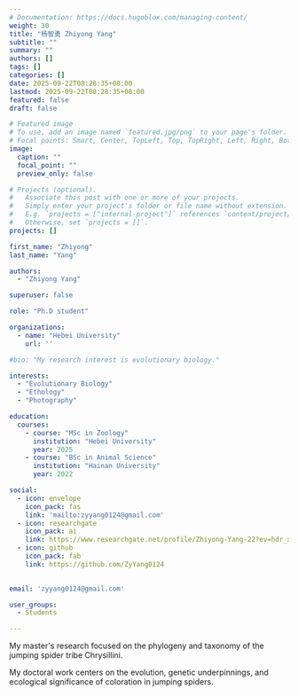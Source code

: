 ```yaml
---
# Documentation: https://docs.hugoblox.com/managing-content/
weight: 30
title: "杨智勇 Zhiyong Yang"
subtitle: ""
summary: ""
authors: []
tags: []
categories: []
date: 2025-09-22T08:28:35+08:00
lastmod: 2025-09-22T08:28:35+08:00
featured: false
draft: false

# Featured image
# To use, add an image named `featured.jpg/png` to your page's folder.
# Focal points: Smart, Center, TopLeft, Top, TopRight, Left, Right, BottomLeft, Bottom, BottomRight.
image:
  caption: ""
  focal_point: ""
  preview_only: false

# Projects (optional).
#   Associate this post with one or more of your projects.
#   Simply enter your project's folder or file name without extension.
#   E.g. `projects = ["internal-project"]` references `content/project/deep-learning/index.md`.
#   Otherwise, set `projects = []`.
projects: []

first_name: "Zhiyong"
last_name: "Yang"

authors:
  - "Zhiyong Yang"

superuser: false

role: "Ph.D student"

organizations:
  - name: "Hebei University"
    url: ''

#bio: "My research interest is evolutionary biology."

interests:
  - "Evolutionary Biology"
  - "Ethology"
  - "Photography"

education:
  courses:
    - course: "MSc in Zoology"
      institution: "Hebei University"
      year: 2025
    - course: "BSc in Animal Science"
      institution: "Hainan University"
      year: 2022

social:
  - icon: envelope
    icon_pack: fas
    link: 'mailto:zyyang0124@gmail.com'
  - icon: researchgate
    icon_pack: ai
    link: https://www.researchgate.net/profile/Zhiyong-Yang-22?ev=hdr_xprf
  - icon: github
    icon_pack: fab
    link: https://github.com/ZyYang0124

    
email: 'zyyang0124@gmail.com'

user_groups:
  - Students

---
```


My master's research focused on the phylogeny and taxonomy of the jumping spider tribe Chrysillini.

My doctoral work centers on the evolution, genetic underpinnings, and ecological significance of coloration in jumping spiders.